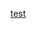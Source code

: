 [test](https://github.com/aerijman/Transcriptional-Activation-Domains/blob/gh-pages/TADs_primer.html)
